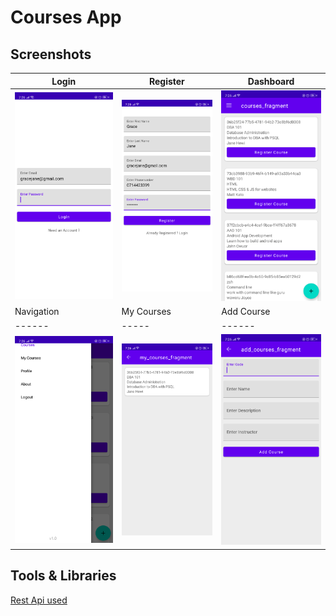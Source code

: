 # Courses App


## Screenshots

| Login | Register  | Dashboard |
| ------ | ----- | ------ |
| ![Login](/art/login.png) | ![Register](/art/register.png) | ![Dashboard](/art/dashboard.png) | 
| Navigation | My Courses | Add Course |
| ------ | ----- | ------ |
| ![Navigation](/art/navigation.png) | ![My Courses](/art/mycorse.png) | ![Add Course](/art/addcourse.png) | 


## Tools & Libraries
[Rest Api used](https://github.com/owuor91/registration-api)


